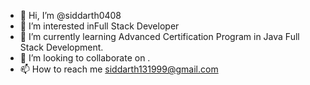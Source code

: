 - 👋 Hi, I’m @siddarth0408
- 👀 I’m interested inFull Stack Developer
- 🌱 I’m currently learning Advanced Certification Program in Java Full Stack Development.
- 💞️ I’m looking to collaborate on .
- 📫 How to reach me siddarth131999@gmail.com

<!---
siddarth0408/siddarth0408 is a ✨ special ✨ repository because its `README.md` (this file) appears on your GitHub profile.
You can click the Preview link to take a look at your changes.
--->
